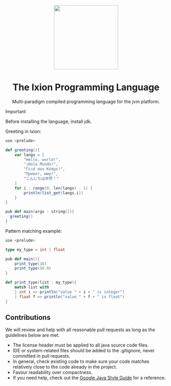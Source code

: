 <div align="center">
  <img src="https://github.com/IxionLang/Ixion/blob/main/assets/icon.png" width="200">

<h1>The Ixion Programming Language</h1>
Multi-paradigm compiled programming language for the jvm platform.
</div>


> [!IMPORTANT]
> Before installing the language, install jdk.

Greeting in Ixion:
```scala
use <prelude>

def greeting(){
    var langs = [
        "Hello, world!",
        "¡Hola Mundo!",
        "Γειά σου Κόσμε!",
        "Привет, мир!",
        "こんにちは世界！"
    ]
    for i : range(0, len(langs) - 1) {
        println(list_get(langs,i))
    }
}

pub def main(args : string[]){
  greeting()
}
```


Pattern matching example:

```scala
use <prelude>

type my_type = int | float

pub def main(){
    print_type(10)
    print_type(10.0)
}

def print_type(list : my_type){
    match list with
    | int i => println("value " + i + " is integer")
    | float f => println("value " + f + " is float")
}
```


## Contributions
We will review and help with all reasonable pull requests as long as the guidelines below are met.

- The license header must be applied to all java source code files.
- IDE or system-related files should be added to the .gitignore, never committed in pull requests.
- In general, check existing code to make sure your code matches relatively close to the code already in the project.
- Favour readability over compactness.
- If you need help, check out the [Google Java Style Guide](https://google.github.io/styleguide/javaguide.html) for a reference.
